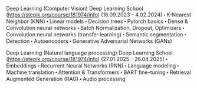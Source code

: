 Deep Learning (Computer Vision)
Deep Learning School (https://stepik.org/course/181974/info) (16.09.2023 - 4.02.2024)
  ⬝ K-Nearest Neighbor (KNN)
  ⬝ Linear models
  ⬝ Decision trees
  ⬝ Pytorch basics
  ⬝ Dense & Convolution neural networks
  ⬝ Batch Normalization, Dropout, Optimizers
  ⬝ Convolution neural networks (transfer learning)
  ⬝ Semantic segmentation
  ⬝ Detection
  ⬝ Autoencoders
  ⬝ Generative Adversarial Networks (GANs)

Deep Learning (Natural language processing)
Deep Learning School (https://stepik.org/course/181974/info) (27.01.2025 - 26.04.2025)
  ⬝ Embeddings
  ⬝ Recurrent Neural Networks (RNN)
  ⬝ Language modeling
  ⬝ Machine translation
  ⬝ Attention & Transformers
  ⬝ BART fine-tuning
  ⬝ Retrieval Augmented Generation (RAG)
  ⬝ Audio processing
